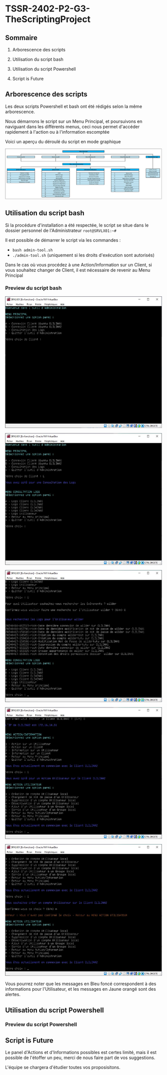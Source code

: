 # **TSSR-2402-P2-G3-TheScriptingProject**

## **Sommaire**

1) Arborescence des scripts

2) Utilisation du script bash

3) Utilisation du script Powershell

4) Script is Future

## Arborescence des scripts

Les deux scripts Powershell et bash ont été rédigés selon la même arborescence.

Nous démarrons le script sur un Menu Principal, et poursuivons en naviguant dans les différents menus, ceci nous permet d'accéder rapidement à l'action ou à l'information escomptée

Voici un aperçu du déroulé du script en mode graphique

![Arborescence Script](attachment/Arborescence_Script.JPG)

## **Utilisation du script bash**

Si la procédure d'installation a été respectée, le script se situe dans le dossier personnel de l'Administrateur `root@SRVLX01:~#`

Il est possible de démarrer le script via les commandes :
* `bash admin-tool.sh`
* `./admin-tool.sh` (uniquement si les droits d'exécution sont autorisés)

Dans le cas où vous procédez à une Action/Information sur un Client, si vous souhaitez changer de Client, il est nécessaire de revenir au Menu Principal

### Preview du script bash

![bash_Preview_01](attachment/bash_Preview_01.JPG)

![bash_Preview_02](attachment/bash_Preview_02.JPG)

![bash_Preview_03](attachment/bash_Preview_03.JPG)

![bash_Preview_04](attachment/bash_Preview_04.JPG)

![bash_Preview_05](attachment/bash_Preview_05.JPG)

Vous pourrez noter que les messages en Bleu foncé correspondent à des informations pour l'Utilisateur, et les messages en Jaune orangé sont des alertes.

## **Utilisation du script Powershell**



### Preview du script Powershell





## **Script is Future**

Le panel d'Actions et d'Informations possibles est certes limité, mais il est possible de l'étoffer un peu, merci de nous faire part de vos suggestions.

L'équipe se chargera d'étudier toutes vos proposisitons.



